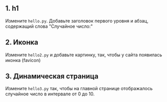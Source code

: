 ## 1. h1 

Измените `hello.py`. Добавьте заголовок первого уровня и абзац, содержащий слова "Случайное число:"

## 2. Иконка

Измените `hello2.py` и добавьте картинку, так, чтобы у сайта появилась иконка (favicon)

## 3. Динамическая страница

Измените `hello3.py` так, чтобы на главной странице отображалось случайное
число в интервале от 0 до 10.
